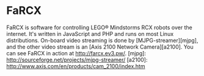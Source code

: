 # FaRCX
FaRCX is software for controlling LEGO® Mindstorms RCX robots over the internet. It's written in JavaScript and PHP and runs on most Linux distributions. On-board video streaming is done by [MJPG-streamer][mjpg], and the other video stream is an [Axis 2100 Network Camera][a2100]. You can see FaRCX in action at http://farcx.ev3.pw/.
[mjpg]: http://sourceforge.net/projects/mjpg-streamer/
[a2100]: http://www.axis.com/en/products/cam_2100/index.htm
